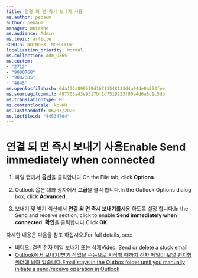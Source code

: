 ```yaml
---
title: 연결 되 면 즉시 보내기 사용
ms.author: pebaum
author: pebaum
manager: mnirkhe
ms.audience: Admin
ms.topic: article
ROBOTS: NOINDEX, NOFOLLOW
localization_priority: Normal
ms.collection: Adm_O365
ms.custom:
- "2713"
- "9000768"
- "9002385"
- "4645"
ms.openlocfilehash: 6daf26a899519d16711548113d4a04de0a563fee
ms.sourcegitcommit: 497705a43e9317bf1d7519223f90a4d6a8c1c5db
ms.translationtype: MT
ms.contentlocale: ko-KR
ms.lasthandoff: 06/03/2020
ms.locfileid: "44534704"
---
```

# <a name="enable-send-immediately-when-connected"></a><span data-ttu-id="6adfc-102">연결 되 면 즉시 보내기 사용</span><span class="sxs-lookup"><span data-stu-id="6adfc-102">Enable Send immediately when connected</span></span>
 
1. <span data-ttu-id="6adfc-103">파일 탭에서 **옵션**을 클릭합니다.</span><span class="sxs-lookup"><span data-stu-id="6adfc-103">On the File tab, click **Options**.</span></span>

2. <span data-ttu-id="6adfc-104">Outlook 옵션 대화 상자에서 **고급**을 클릭 합니다.</span><span class="sxs-lookup"><span data-stu-id="6adfc-104">In the Outlook Options dialog box, click **Advanced**.</span></span>

3. <span data-ttu-id="6adfc-105">보내기 및 받기 섹션에서 **연결 되 면 즉시 보내기를**사용 하도록 설정 합니다.</span><span class="sxs-lookup"><span data-stu-id="6adfc-105">In the Send and receive section, click to enable **Send immediately when connected**.</span></span> <span data-ttu-id="6adfc-106">**확인**을 클릭합니다.</span><span class="sxs-lookup"><span data-stu-id="6adfc-106">Click **OK**.</span></span>

<span data-ttu-id="6adfc-107">자세한 내용은 다음을 참조 하십시오.</span><span class="sxs-lookup"><span data-stu-id="6adfc-107">For full details, see:</span></span>
- [<span data-ttu-id="6adfc-108">비디오: 걸린 전자 메일 보내기 또는 삭제</span><span class="sxs-lookup"><span data-stu-id="6adfc-108">Video: Send or delete a stuck email</span></span>](https://support.office.com/article/Video-Send-or-delete-an-email-stuck-in-your-outbox-26d5d34a-4e5f-444a-a9e8-44db04a94dec) 
- [<span data-ttu-id="6adfc-109">Outlook에서 보내기/받기 작업을 수동으로 시작할 때까지 전자 메일이 보낼 편지함 폴더에 남아 있습니다.</span><span class="sxs-lookup"><span data-stu-id="6adfc-109">Email stays in the Outbox folder until you manually initiate a send/receive operation in Outlook</span></span>](https://support.microsoft.com/help/2797572/email-stays-in-the-outbox-folder-until-you-manually-initiate-a-send-re)

